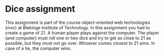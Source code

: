 # Dice assignment

This assignment is part of the course object-oriented web technologies (mvc) at Blekinge Institute of Technology. In this assignment you had to create a game of 21. A human player plays against the computer. The player (and computer) must roll one or two dice and try to get as close to 21 as possible, but they must not go over. Whoever comes closest to 21 wins. In case of a tie, the computer wins.
